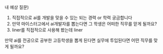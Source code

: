 내 예상 질문)
1. 직접적으로 ai를 개발을 맞을 수 있는 되는 경력 or 학력 궁금합니다
2. 만약 마이스터고에서 ai개발자를 뽑는다면 그 학생은 어떠한 직무를 맏게 될까요?
3. liner를 직접적으로 사용해 봤는데 liner

만약 ai를 전공으로 공부한 고등학생을 뽑게 된다면 실무에 투입된다면 어떤 직무를 맞게 될까요?